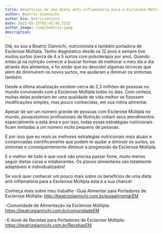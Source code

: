 ```yaml
---
title: Benefícios de uma dieta anti-inflamatória para a Esclerose Múltipla
author: Beatriz Giannichi
author_bio: Nutricionista
date: 2021-05-25T02:42:48.753Z
author_image: /img/beatriz.jpeg
description: 
---
```


Olá, eu sou a Beatriz Giannichi, nutricionista e também portadora de Esclerose Múltipla. Tenho diagnóstico desde os 12 anos e sempre tive muitos surtos (cerca de 4 a 5 surtos com pulsoterapia por ano). Quando então já na nutrição comecei a buscar formas de melhorar o meu dia a dia através dos alimentos, e foi então que eu descobri algumas técnicas que além de diminuírem os novos surtos, me ajudaram a diminuir os sintomas também. 

Desde a última atualização existem cerca de 2,3 milhões de pessoas no mundo convivendo com a Esclerose Múltipla todos os dias. Com certeza, muitas delas poderiam ter uma qualidade de vida melhor se fizessem modificações simples, mas pouco conhecidas, em sua rotina alimentar.

Apesar de ser um número grande de pessoas com Esclerose Múltipla no mundo, pouquíssimos profissionais de Nutrição voltam seus atendimentos especialmente a esta área e por isso, todas essas estratégias nutricionais ficam limitadas a um número muito pequeno de pessoas.
 
É por isso que eu reuni as melhores estratégias nutricionais mais atuais e comprovadas cientificamente que podem te ajudar a diminuir os surtos, os sintomas e consequentemente diminuir a progressão da Esclerose Múltipla.
 
E o melhor de tudo é que você não precisa passar fome, muito menos seguir dietas caras e milaborantes. Os planos alimentares são totalmente adaptáveis e individualizados! 
 
Se você quer conhecer um pouco mais sobre os benefícios de uma dieta anti-inflamatória para a Esclerose Múltipla esta é a sua chance!
 
Conheça mais sobre meu trabalho 
-Guia Alimentar para Portadores de Esclerose Múltipla: 
http://beatrizgiannichi.com.br/guiaalimentarEM
 
-Comunidade de Alimentação na Esclerose Múltipla:
https://beatrizgiannichi.com.br/comunidadeEM
 
-E-book de Receitas para Portadores de Esclerose Múltipla: 
https://beatrizgiannichi.com.br/ReceitasEM
